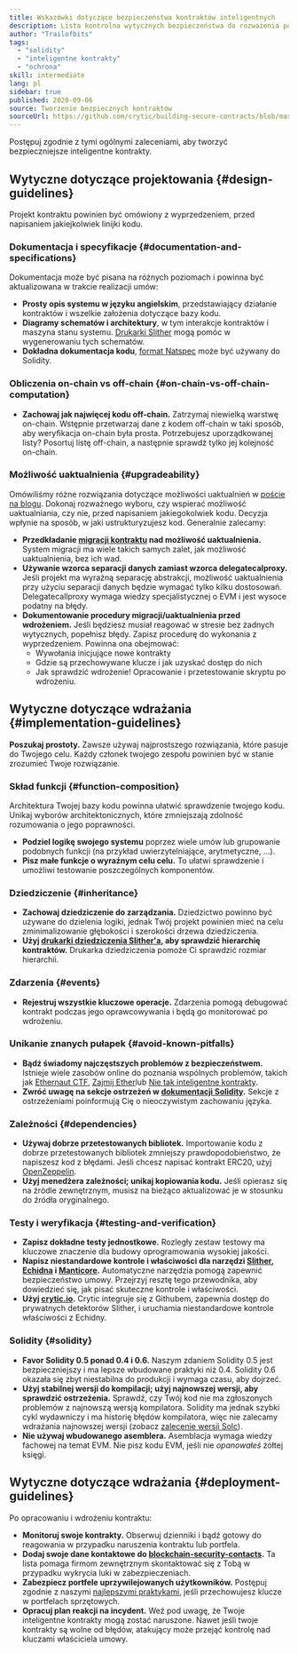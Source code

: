 ```yaml
---
title: Wskazówki dotyczące bezpieczeństwa kontraktów inteligentnych
description: Lista kontrolna wytycznych bezpieczeństwa do rozważenia podczas tworzenia aplikacji zdecentralizowanych
author: "Trailofbits"
tags:
  - "solidity"
  - "inteligentne kontrakty"
  - "ochrona"
skill: intermediate
lang: pl
sidebar: true
published: 2020-09-06
source: Tworzenie bezpiecznych kontraktów
sourceUrl: https://github.com/crytic/building-secure-contracts/blob/master/development-guidelines/guidelines.md
---
```


Postępuj zgodnie z tymi ogólnymi zaleceniami, aby tworzyć bezpieczniejsze inteligentne kontrakty.

## Wytyczne dotyczące projektowania {#design-guidelines}

Projekt kontraktu powinien być omówiony z wyprzedzeniem, przed napisaniem jakiejkolwiek linijki kodu.

### Dokumentacja i specyfikacje {#documentation-and-specifications}

Dokumentacja może być pisana na różnych poziomach i powinna być aktualizowana w trakcie realizacji umów:

- **Prosty opis systemu w języku angielskim**, przedstawiający działanie kontraktów i wszelkie założenia dotyczące bazy kodu.
- **Diagramy schematów i architektury**, w tym interakcje kontraktów i maszyna stanu systemu. [Drukarki Slither](https://github.com/crytic/slither/wiki/Printer-documentation) mogą pomóc w wygenerowaniu tych schematów.
- **Dokładna dokumentacja kodu**, [format Natspec](https://solidity.readthedocs.io/en/develop/natspec-format.html) może być używany do Solidity.

### Obliczenia on-chain vs off-chain {#on-chain-vs-off-chain-computation}

- **Zachowaj jak najwięcej kodu off-chain.** Zatrzymaj niewielką warstwę on-chain. Wstępnie przetwarzaj dane z kodem off-chain w taki sposób, aby weryfikacja on-chain była prosta. Potrzebujesz uporządkowanej listy? Posortuj listę off-chain, a następnie sprawdź tylko jej kolejność on-chain.

### Możliwość uaktualnienia {#upgradeability}

Omówiliśmy różne rozwiązania dotyczące możliwości uaktualnień w [poście na blogu](https://blog.trailofbits.com/2018/09/05/contract-upgrade-anti-patterns/). Dokonaj rozważnego wyboru, czy wspierać możliwość uaktualniania, czy nie, przed napisaniem jakiegokolwiek kodu. Decyzja wpłynie na sposób, w jaki ustrukturyzujesz kod. Generalnie zalecamy:

- **Przedkładanie [migracji kontraktu](https://blog.trailofbits.com/2018/10/29/how-contract-migration-works/) nad możliwość uaktualnienia.** System migracji ma wiele takich samych zalet, jak możliwość uaktualnienia, bez ich wad.
- **Używanie wzorca separacji danych zamiast wzorca delegatecalproxy.** Jeśli projekt ma wyraźną separację abstrakcji, możliwość uaktualnienia przy użyciu separacji danych będzie wymagać tylko kilku dostosowań. Delegatecallproxy wymaga wiedzy specjalistycznej o EVM i jest wysoce podatny na błędy.
- **Dokumentowanie procedury migracji/uaktualnienia przed wdrożeniem.** Jeśli będziesz musiał reagować w stresie bez żadnych wytycznych, popełnisz błędy. Zapisz procedurę do wykonania z wyprzedzeniem. Powinna ona obejmować:
  - Wywołania inicjujące nowe kontrakty
  - Gdzie są przechowywane klucze i jak uzyskać dostęp do nich
  - Jak sprawdzić wdrożenie! Opracowanie i przetestowanie skryptu po wdrożeniu.

## Wytyczne dotyczące wdrażania {#implementation-guidelines}

**Poszukaj prostoty.** Zawsze używaj najprostszego rozwiązania, które pasuje do Twojego celu. Każdy członek twojego zespołu powinien być w stanie zrozumieć Twoje rozwiązanie.

### Skład funkcji {#function-composition}

Architektura Twojej bazy kodu powinna ułatwić sprawdzenie twojego kodu. Unikaj wyborów architektonicznych, które zmniejszają zdolność rozumowania o jego poprawności.

- **Podziel logikę swojego systemu** poprzez wiele umów lub grupowanie podobnych funkcji (na przykład uwierzytelniające, arytmetyczne, ...).
- **Pisz małe funkcje o wyraźnym celu celu.** To ułatwi sprawdzenie i umożliwi testowanie poszczególnych komponentów.

### Dziedziczenie {#inheritance}

- **Zachowaj dziedziczenie do zarządzania.** Dziedzictwo powinno być używane do dzielenia logiki, jednak Twój projekt powinien mieć na celu zminimalizowanie głębokości i szerokości drzewa dziedziczenia.
- **Użyj [drukarki dziedziczenia Slither'a](https://github.com/crytic/slither/wiki/Printer-documentation#inheritance-graph), aby sprawdzić hierarchię kontraktów.** Drukarka dziedziczenia pomoże Ci sprawdzić rozmiar hierarchii.

### Zdarzenia {#events}

- **Rejestruj wszystkie kluczowe operacje.** Zdarzenia pomogą debugować kontrakt podczas jego oprawcowywania i będą go monitorować po wdrożeniu.

### Unikanie znanych pułapek {#avoid-known-pitfalls}

- **Bądź świadomy najczęstszych problemów z bezpieczeństwem.** Istnieje wiele zasobów online do poznania wspólnych problemów, takich jak [Ethernaut CTF](https://ethernaut.openzeppelin.com/), [Zajmij Ether](https://capturetheether.com/)lub [Nie tak inteligentne kontrakty](https://github.com/crytic/not-so-smart-contracts/).
- **Zwróć uwagę na sekcje ostrzeżeń w [dokumentacji Solidity](https://solidity.readthedocs.io/en/latest/).** Sekcje z ostrzeżeniami poinformują Cię o nieoczywistym zachowaniu języka.

### Zależności {#dependencies}

- **Używaj dobrze przetestowanych bibliotek.** Importowanie kodu z dobrze przetestowanych bibliotek zmniejszy prawdopodobieństwo, że napiszesz kod z błędami. Jeśli chcesz napisać kontrakt ERC20, użyj [OpenZeppelin](https://github.com/OpenZeppelin/openzeppelin-contracts/tree/master/contracts/token/ERC20).
- **Użyj menedżera zależności; unikaj kopiowania kodu.** Jeśli opierasz się na źródle zewnętrznym, musisz na bieżąco aktualizować je w stosunku do źródła oryginalnego.

### Testy i weryfikacja {#testing-and-verification}

- **Zapisz dokładne testy jednostkowe.** Rozległy zestaw testowy ma kluczowe znaczenie dla budowy oprogramowania wysokiej jakości.
- **Napisz niestandardowe kontrole i właściwości dla narzędzi [Slither](https://github.com/crytic/slither), [Echidna](https://github.com/crytic/echidna) i [Manticore](https://github.com/trailofbits/manticore).** Automatyczne narzędzia pomogą zapewnić bezpieczeństwo umowy. Przejrzyj resztę tego przewodnika, aby dowiedzieć się, jak pisać skuteczne kontrole i właściwości.
- **Użyj [crytic.io](https://crytic.io/).** Crytic integruje się z Githubem, zapewnia dostęp do prywatnych detektorów Slither, i uruchamia niestandardowe kontrole właściwości z Echidny.

### Solidity {#solidity}

- **Favor Solidity 0.5 ponad 0.4 i 0.6.** Naszym zdaniem Solidity 0.5 jest bezpieczniejszy i ma lepsze wbudowane praktyki niż 0.4. Solidity 0.6 okazała się zbyt niestabilna do produkcji i wymaga czasu, aby dojrzeć.
- **Użyj stabilnej wersji do kompilacji; użyj najnowszej wersji, aby sprawdzić ostrzeżenia.** Sprawdź, czy Twój kod nie ma zgłoszonych problemów z najnowszą wersją kompilatora. Solidity ma jednak szybki cykl wydawniczy i ma historię błędów kompilatora, więc nie zalecamy wdrażania najnowszej wersji (zobacz [zalecenie wersji Solc](https://github.com/crytic/slither/wiki/Detector-Documentation#recommendation-33)).
- **Nie używaj wbudowanego asemblera.** Asemblacja wymaga wiedzy fachowej na temat EVM. Nie pisz kodu EVM, jeśli nie _opanowałeś_ żółtej księgi.

## Wytyczne dotyczące wdrażania {#deployment-guidelines}

Po opracowaniu i wdrożeniu kontraktu:

- **Monitoruj swoje kontrakty.** Obserwuj dzienniki i bądź gotowy do reagowania w przypadku naruszenia kontraktu lub portfela.
- **Dodaj swoje dane kontaktowe do [blockchain-security-contacts](https://github.com/crytic/blockchain-security-contacts).** Ta lista pomaga firmom zewnętrznym skontaktować się z Tobą w przypadku wykrycia luki w zabezpieczeniach.
- **Zabezpiecz portfele uprzywilejowanych użytkowników.** Postępuj zgodnie z naszymi [najlepszymi praktykami](https://blog.trailofbits.com/2018/11/27/10-rules-for-the-secure-use-of-cryptocurrency-hardware-wallets/), jeśli przechowujesz klucze w portfelach sprzętowych.
- **Opracuj plan reakcji na incydent.** Weź pod uwagę, że Twoje inteligentne kontrakty mogą zostać naruszone. Nawet jeśli twoje kontrakty są wolne od błędów, atakujący może przejąć kontrolę nad kluczami właściciela umowy.
